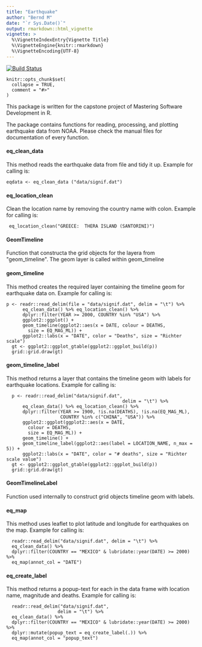 ```yaml
---
title: "Earthquake"
author: "Bernd M"
date: "`r Sys.Date()`"
output: rmarkdown::html_vignette
vignette: >
  %\VignetteIndexEntry{Vignette Title}
  %\VignetteEngine{knitr::rmarkdown}
  %\VignetteEncoding{UTF-8}
---
```


[![Build Status](https://travis-ci.org/bernd-mueller/earthquakes.svg?branch=master)](https://travis-ci.org/bernd-mueller/earthquakes)

```{r setup, include = FALSE}
knitr::opts_chunk$set(
  collapse = TRUE,
  comment = "#>"
)
```

This package is written for the capstone project of Mastering Software Development in R. 

The package contains functions for reading, processing, and plotting earthquake data from NOAA. Please check the manual files for documentation of every function.

#### eq_clean_data

This method reads the earthquake data from file and tidy it up. 
Example for calling is:
```
eqdata <- eq_clean_data ("data/signif.dat")
```

#### eq_location_clean

Clean the location name by removing the country name with colon.
Example for calling is:
```
 eq_location_clean("GREECE:  THERA ISLAND (SANTORINI)")
```

#### GeomTimeline

Function that constructa the grid objects for the layera from "geom_timeline".
The geom layer is called within geom_timeline

#### geom_timeline

This method creates the required layer containing the timeline geom for earthquake data on.
Example for calling is:
```
p <- readr::read_delim(file = "data/signif.dat", delim = "\t") %>%
      eq_clean_data() %>% eq_location_clean() %>%
      dplyr::filter(YEAR >= 2000, COUNTRY %in% "USA") %>%
      ggplot2::ggplot() +
      geom_timeline(ggplot2::aes(x = DATE, colour = DEATHS,
        size = EQ_MAG_ML)) +
      ggplot2::labs(x = "DATE", color = "Deaths", size = "Richter scale")
  gt <- ggplot2::ggplot_gtable(ggplot2::ggplot_build(p))
  grid::grid.draw(gt)
```

#### geom_timeline_label

This method returns a layer that contains the timeline geom with labels for earthquake locations.
Example for calling is:
```
  p <- readr::read_delim("data/signif.dat",
                                           delim = "\t") %>%
      eq_clean_data() %>% eq_location_clean() %>%
      dplyr::filter(YEAR >= 1900, !is.na(DEATHS), !is.na(EQ_MAG_ML),
                    COUNTRY %in% c("CHINA", "USA")) %>%
      ggplot2::ggplot(ggplot2::aes(x = DATE,
        colour = DEATHS,
        size = EQ_MAG_ML)) +
      geom_timeline() +
      geom_timeline_label(ggplot2::aes(label = LOCATION_NAME, n_max = 5)) +
      ggplot2::labs(x = "DATE", color = "# deaths", size = "Richter scale value")
  gt <- ggplot2::ggplot_gtable(ggplot2::ggplot_build(p))
  grid::grid.draw(gt)
```

#### GeomTimelineLabel

Function used internally to construct grid objects timeline geom with labels.


#### eq_map

This method uses leaflet to plot latitude and longitude for earthquakes on the map.
Example for calling is:
```
  readr::read_delim("data/signif.dat", delim = "\t") %>%
  eq_clean_data() %>%
  dplyr::filter(COUNTRY == "MEXICO" & lubridate::year(DATE) >= 2000) %>%
  eq_map(annot_col = "DATE")
```

#### eq_create_label

This method returns a popup-text for each in the data frame with location name, magnitude and
deaths.
Example for calling is:
```
  readr::read_delim("data/signif.dat",
                   delim = "\t") %>%
  eq_clean_data() %>%
  dplyr::filter(COUNTRY == "MEXICO" & lubridate::year(DATE) >= 2000) %>%
  dplyr::mutate(popup_text = eq_create_label(.)) %>%
  eq_map(annot_col = "popup_text")
```
